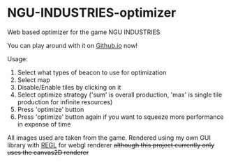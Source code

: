 # NGU-INDUSTRIES-optimizer
Web based optimizer for the game NGU INDUSTRIES

You can play around with it on [Github.io](https://plasma119.github.io/NGU-INDUSTRIES-optimizer/) now!

Usage:
1. Select what types of beacon to use for optimization
2. Select map
3. Disable/Enable tiles by clicking on it
4. Select optimize strategy ('sum' is overall production, 'max' is single tile production for infinite resources)
5. Press 'optimize' button
6. Press 'optimize' button again if you want to squeeze more performance in expense of time

All images used are taken from the game.
Rendered using my own GUI library with [REGL](https://github.com/regl-project/regl) for webgl renderer
~~although this project currently only uses the canvas2D renderer~~
